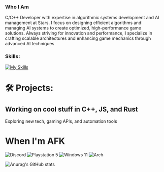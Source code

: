 ###  Who I Am

C/C++ Developer with expertise in algorithmic systems development and AI management at Stars. I focus on designing efficient algorithms and managing AI systems to create optimized, high-performance game solutions. Always striving for innovation and performance, I specialize in crafting scalable architectures and enhancing game mechanics through advanced AI techniques.


### Skills:

[![My Skills](https://skillicons.dev/icons?i=py,cpp,c,dotnet,asm)](https://skillicons.dev)


# 🛠 Projects:
## Working on cool stuff in C++, JS, and Rust
 Exploring new tech, gaming APIs, and automation tools


# When I'm AFK
![Discord](https://img.shields.io/badge/Discord-%235865F2.svg?style=for-the-badge&logo=discord&logoColor=white) ![Playstation 5](https://img.shields.io/badge/Playstation%205-003791?style=for-the-badge&logo=playstation-5&logoColor=white) ![Windows 11](https://img.shields.io/badge/Windows%2011-%230079d5.svg?style=for-the-badge&logo=Windows%2011&logoColor=white) ![Arch](https://img.shields.io/badge/Arch%20Linux-1793D1?logo=arch-linux&logoColor=fff&style=for-the-badge) 


![Anurag's GitHub stats](https://github-readme-stats.vercel.app/api?username=handlepcie&show_icons=true&theme=radical)
